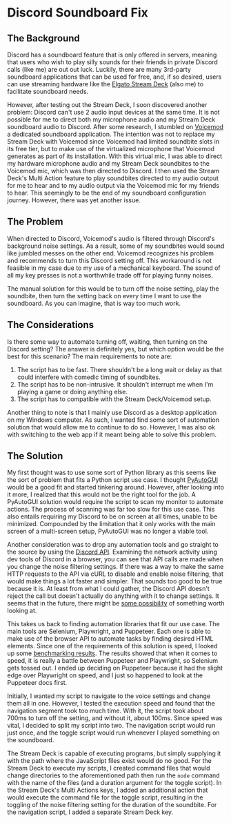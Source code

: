 # Discord Soundboard Fix

## The Background

Discord has a soundboard feature that is only offered in servers, meaning that users who wish to play silly sounds for their friends in private Discord calls (like me) are out out luck. Luckily, there are many 3rd-party soundboard applications that can be used for free, and, if so desired, users can use streaming hardware like the [Elgato Stream Deck](https://www.elgato.com/us/en/p/stream-deck-mk2-black) (also me) to facilitate soundboard needs.

However, after testing out the Stream Deck, I soon discovered another problem: Discord can't use 2 audio input devices at the same time. It is not possible for me to direct both my microphone audio and my Stream Deck soundboard audio to Discord. After some research, I stumbled on [Voicemod](https://www.voicemod.net/) a dedicated soundboard application. The intention was not to replace my Stream Deck with Voicemod since Voicemod had limited soundbite slots in its free tier, but to make use of the virtualized microphone that Voicemod generates as part of its installation. With this virtual mic, I was able to direct my hardware microphone audio and my Stream Deck soundbites to the Voicemod mic, which was then directed to Discord. I then used the Stream Deck's Multi Action feature to play soundbites directed to my audio output for me to hear and to my audio output via the Voicemod mic for my friends to hear. This seemingly to be the end of my soundboard configuration journey. However, there was yet another issue.

## The Problem

When directed to Discord, Voicemod's audio is filtered through Discord's background noise settings. As a result, some of my soundbites would sound like jumbled messes on the other end. Voicemod recognizes his problem and recommends to turn this Discord setting off. This workaround is not feasible in my case due to my use of a mechanical keyboard. The sound of all my key presses is not a worthwhile trade off for playing funny noises.

The manual solution for this would be to turn off the noise setting, play the soundbite, then turn the setting back on every time I want to use the soundboard. As you can imagine, that is way too much work.

## The Considerations

Is there some way to automate turning off, waiting, then turning on the Discord setting? The answer is definitely yes, but which option would be the best for this scenario? The main requirements to note are:

1. The script has to be fast. There shouldn't be a long wait or delay as that could interfere with comedic timing of soundbites.
2. The script has to be non-intrusive. It shouldn't interrupt me when I'm playing a game or doing anything else.
3. The script has to compatible with the Stream Deck/Voicemod setup.

Another thing to note is that I mainly use Discord as a desktop application on my Windows computer. As such, I wanted find some sort of automation solution that would allow me to continue to do so. However, I was also ok with switching to the web app if it meant being able to solve this problem.

## The Solution

My first thought was to use some sort of Python library as this seems like the sort of problem that fits a Python script use case. I thought [PyAutoGUI](https://pyautogui.readthedocs.io/en/latest/index.html#) would be a good fit and started tinkering around. However, after looking into it more, I realized that this would not be the right tool for the job. A PyAutoGUI solution would require the script to scan my monitor to automate actions. The process of scanning was far too slow for this use case. This also entails requiring my Discord to be on screen at all times, unable to be minimized. Compounded by the limitation that it only works with the main screen of a multi-screen setup, PyAutoGUI was no longer a viable tool.

Another consideration was to drop any automation tools and go straight to the source by using the [Discord API](https://discord.com/developers/docs/reference). Examining the network activity using dev tools of Discord in a browser, you can see that API calls are made when you change the noise filtering settings. If there was a way to make the same HTTP requests to the API via cURL to disable and enable noise filtering, that would make things a lot faster and simpler. That sounds too good to be true because it is. At least from what I could gather, the Discord API doesn't reject the call but doesn't actually do anything with it to change settings. It seems that in the future, there might be [some possibility](https://discord.com/developers/docs/topics/rpc#setvoicesettings) of something worth looking at.

This takes us back to finding automation libraries that fit our use case. The main tools are Selenium, Playwright, and Puppeteer. Each one is able to make use of the browser API to automate tasks by finding desired HTML elements. Since one of the requirements of this solution is speed, I looked up some [benchmarking results](https://www.checklyhq.com/blog/puppeteer-vs-selenium-vs-playwright-speed-comparison/). The results showed that when it comes to speed, it is really a battle between Puppeteer and Playwright, so Selenium gets tossed out. I ended up deciding on Puppeteer because it had the slight edge over Playwright on speed, and I just so happened to look at the Puppeteer docs first.

Initially, I wanted my script to navigate to the voice settings and change them all in one. However, I tested the execution speed and found that the navigation segment took too much time. With it, the script took about 700ms to turn off the setting, and without it, about 100ms. Since speed was vital, I decided to split my script into two. The navigation script would run just once, and the toggle script would run whenever I played something on the soundboard.

The Stream Deck is capable of executing programs, but simply supplying it with the path where the JavaScript files exist would do no good. For the Stream Deck to execute my scripts, I created command files that would change directories to the aforementioned path then run the `node` command with the name of the files (and a duration argument for the toggle script). In the Stream Deck's Multi Actions keys, I added an additional action that would execute the command file for the toggle script, resulting in the toggling of the noise filtering setting for the duration of the soundbite. For the navigation script, I added a separate Stream Deck key.

